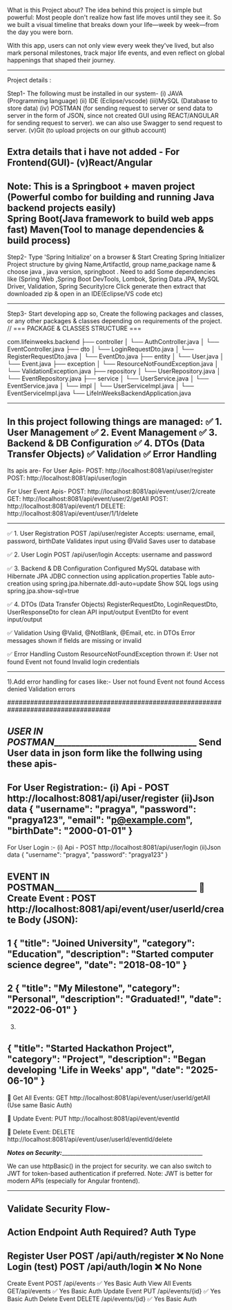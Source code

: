 What is this Project about?
The idea behind this project is simple but powerful:
Most people don't realize how fast life moves until they see it. 
So we built a visual timeline that breaks down your life—week by week—from the day you were born.

With this app, users can not only view every week they've lived,
but also mark personal milestones, track major life events, and even reflect on global happenings that shaped their journey.
___________________________________________________________________________________________________________________________________
Project details :

Step1- The following must be installed in our system- 
(i)  JAVA (Programming language)
(ii) IDE (Eclipse/vscode)
(iii)MySQL (Database to store data)
(iv) POSTMAN (for sending request to server or send data to server in the form of JSON, since not created GUI using REACT/ANGULAR for sending request to server). we can also use Swagger to send request to server.
(v)Git (to upload projects on our github account)

Extra details that i have not added -
For Frontend(GUI)-
(v)React/Angular
--------------------------------------------------------------------------------------------------------------
Note: This is a Springboot + maven project (Powerful combo for building and running Java backend projects easily)	
      Spring Boot(Java framework to build web apps fast) 
      Maven(Tool to manage dependencies & build process)
-------------------------------------------------------------
Step2- Type 'Spring Initialize' on a browser &
       Start Creating Spring Initializer Project structure by giving Name,ArtifactId, group name,package name & choose java , java version, springboot .
       Need to add Some dependencies like (Spring Web ,Spring Boot DevTools, Lombok, Spring Data JPA,  MySQL Driver, Validation, Spring Security)cre
       Click generate then extract that downloaded zip & open in an IDE(Eclipse/VS code etc)

---------------------------------------------------------------------------------------------------------------

Step3- Start developing app so, Create the following packages and classes, or any other packages & classes depending on requirements of the project.
// === PACKAGE & CLASSES STRUCTURE ===

com.lifeinweeks.backend
├── controller
│   └── AuthController.java
│   └── EventController.java
├── dto
│   └── LoginRequestDto.java
│   └── RegisterRequestDto.java
│   └── EventDto.java
├── entity
│   └── User.java
│   └── Event.java
├── exception
│   └── ResourceNotFoundException.java
│   └── ValidationException.java
├── repository
│   └── UserRepository.java
│   └── EventRepository.java
├── service
│   └── UserService.java
│   └── EventService.java
│   └── impl
│       └── UserServiceImpl.java
│       └── EventServiceImpl.java
└── LifeInWeeksBackendApplication.java
___________________________________________________________________
In this project following things are managed:
✅ 1. User Management 
✅ 2. Event Management 
✅ 3. Backend & DB Configuration
✅ 4. DTOs (Data Transfer Objects) 
✅ Validation 
✅ Error Handling
----------------------------------------------------
Its apis are-
For User Apis-
POST: http://localhost:8081/api/user/register
POST: http://localhost:8081/api/user/login

For User Event Apis-
POST: http://localhost:8081/api/event/user/2/create
GET: http://localhost:8081/api/event/user/2/getAll
POST: http://localhost:8081/api/event/1
DELETE: http://localhost:8081/api/event/user/1/1/delete

--------------------------------------------------------
✅ 1. User Registration
POST /api/user/register
Accepts: username, email, password, birthDate
Validates input using @Valid
Saves user to database

✅ 2. User Login
POST /api/user/login
Accepts: username and password

✅ 3. Backend & DB Configuration
Configured MySQL database with Hibernate JPA
JDBC connection using application.properties
Table auto-creation using spring.jpa.hibernate.ddl-auto=update
Show SQL logs using spring.jpa.show-sql=true

✅ 4. DTOs (Data Transfer Objects)
RegisterRequestDto, LoginRequestDto, UserResponseDto for clean API input/output
EventDto for event input/output

✅ Validation
Using @Valid, @NotBlank, @Email, etc. in DTOs
Error messages shown if fields are missing or invalid

✅ Error Handling
Custom ResourceNotFoundException thrown if:
User not found
Event not found
Invalid login credentials
____________________________________________________________________

1).Add error handling for cases like:-
User not found
Event not found
Access denied
Validation errors

###################################################################################

_____________________USER IN POSTMAN______________________________________________________
Send User data in json form like the follwing using these apis- 
------------------------------------------------------------------------------
For User Registration:-
(i) Api - POST http://localhost:8081/api/user/register
(ii)Json data
{
  "username": "pragya",
  "password": "pragya123",
  "email": "p@example.com",
  "birthDate": "2000-01-01"
}
-------------------------------------------------------------------
For User Login :-
(i) Api -  POST http://localhost:8081/api/user/login
(ii)Json data
{
  "username": "pragya",
  "password": "pragya123"
}

____________________EVENT IN POSTMAN_____________________________________________________
🔹 Create Event :
POST http://localhost:8081/api/event/user/userId/create
Body (JSON):
--------------------------------------------------
1
  {
    "title": "Joined University",
    "category": "Education",
    "description": "Started computer science degree",
    "date": "2018-08-10"
  }
-------------------------------
2
{
  "title": "My Milestone",
  "category": "Personal",
  "description": "Graduated!",
  "date": "2022-06-01"
}
-------------------------------
3.
  {
    "title": "Started Hackathon Project",
    "category": "Project",
    "description": "Began developing 'Life in Weeks' app",
    "date": "2025-06-10"
  }
--------------------------------------------------------------------
🔹 Get All Events:
GET http://localhost:8081/api/event/user/userId/getAll
(Use same Basic Auth)

🔹 Update Event:
PUT http://localhost:8081/api/event/eventId

🔹 Delete Event:
DELETE http://localhost:8081/api/event/user/userId/eventId/delete

_____________Notes on Security:________________________________________________________________

We can use httpBasic() in the project for security.
we can also switch to JWT for token-based authentication if preferred.
Note: JWT is better for modern APIs (especially for Angular frontend). 
__________________________________________________________________
Validate Security Flow-
------------------------------------------------------------------
Action	        Endpoint	            Auth Required? Auth Type
------------------------------------------------------------------
Register User      POST /api/auth/register   ❌ No	       None
Login (test)	 POST /api/auth/login      ❌ No	       None
-------------------------------------------------------------------
Create Event	  POST /api/events	        ✅ Yes	Basic Auth
View All Events     GET/api/events	              ✅ Yes	Basic Auth
Update Event	  PUT  /api/events/{id}	        ✅ Yes	Basic Auth
Delete Event	  DELETE /api/events/{id}	  ✅ Yes	Basic Auth

